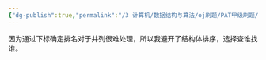 ```yaml
---
{"dg-publish":true,"permalink":"/3 计算机/数据结构与算法/oj刷题/PAT甲级刷题/1012 找出排名/","title":"1012 找出排名"}
---
```



因为通过下标确定排名对于并列很难处理，所以我避开了结构体排序，选择查谁找谁。
